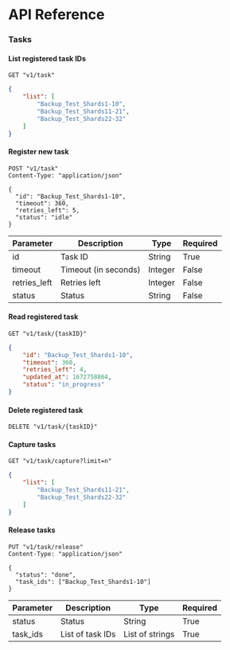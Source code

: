 # API Reference

### <a name="tasks"></a> Tasks

#### List registered task IDs

```
GET "v1/task"
```

```json
{
    "list": [
        "Backup_Test_Shards1-10",
        "Backup_Test_Shards11-21",
        "Backup_Test_Shards22-32"
    ]
}
```

#### Register new task

```
POST "v1/task"
Content-Type: "application/json"

{
  "id": "Backup_Test_Shards1-10",
  "timeout": 360,
  "retries_left": 5,
  "status": "idle"
}
```

| Parameter    | Description          | Type    | Required |
| ------------ | -------------------- | ------- | -------- |
| id           | Task ID              | String  | True     |
| timeout      | Timeout (in seconds) | Integer | False    |
| retries_left | Retries left         | Integer | False    |
| status       | Status               | String  | False    |

#### Read registered task

```
GET "v1/task/{taskID}"
```

```json
{
    "id": "Backup_Test_Shards1-10",
    "timeout": 360,
    "retries_left": 4,
    "updated_at": 1672758864,
    "status": "in_progress"
}
```

#### Delete registered task

```
DELETE "v1/task/{taskID}"
```

#### Capture tasks

```
GET "v1/task/capture?limit=n"
```

```json
{
    "list": [
        "Backup_Test_Shards11-21",
        "Backup_Test_Shards22-32"
    ]
}
```

#### Release tasks

```
PUT "v1/task/release"
Content-Type: "application/json"

{
  "status": "done",
  "task_ids": ["Backup_Test_Shards1-10"]
}
```

| Parameter | Description      | Type            | Required |
| --------- | ---------------- | --------------- | -------- |
| status    | Status           | String          | True     |
| task_ids  | List of task IDs | List of strings | True     |
